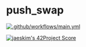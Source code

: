 # push_swap
[![.github/workflows/main.yml](https://github.com/sirius911/push_swap/actions/workflows/main.yml/badge.svg)](https://github.com/sirius911/push_swap/actions/workflows/main.yml)

[![jaeskim's 42Project Score](https://badge42.herokuapp.com/api/project/clorin/push_swap)](https://github.com/JaeSeoKim/badge42)
